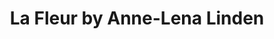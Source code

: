 ---
title: "La Fleur by Anne-Lena Linden"
url: /schleiden/la-fleur-by-anne-lena-linden/
shop: Blumen
---